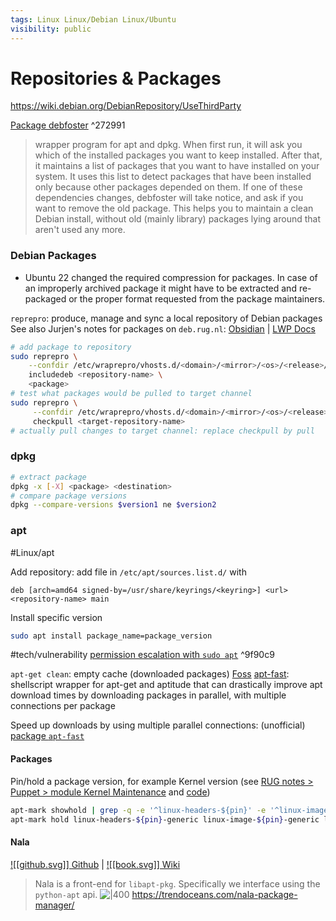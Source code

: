```yaml
---
tags: Linux Linux/Debian Linux/Ubuntu
visibility: public
---
```


# Repositories & Packages
https://wiki.debian.org/DebianRepository/UseThirdParty

[Package debfoster](https://packages.debian.org/stretch/debfoster) ^272991
> wrapper program for apt and dpkg. When first run, it will ask you which of the installed packages you want to keep installed.
> After that, it maintains a list of packages that you want to have installed on your system. It uses this list to detect packages that have been installed only because other packages depended on them. If one of these dependencies changes, debfoster will take notice, and ask if you want to remove the old package.
> This helps you to maintain a clean Debian install, without old (mainly library) packages lying around that aren't used any more.


### Debian Packages
- Ubuntu 22 changed the required compression for packages. In case of an improperly archived package it might have to be extracted and re-packaged or the proper format requested from the package maintainers.

`reprepro`: produce, manage and sync a local repository of Debian packages
See also Jurjen's notes for packages on `deb.rug.nl`: [Obsidian](obsidian://vault/lwp-docs/wiki/software/adding-a-package-to-deb.rug.nl) | [LWP Docs](https://lwp.pages-817d151d.nip.io/documentation/wiki/wiki/software/adding-a-package-to-deb.rug.nl/)
```bash
# add package to repository
sudo reprepro \
    --confdir /etc/wraprepro/vhosts.d/<domain>/<mirror>/<os>/<release>/conf/ \
    includedeb <repository-name> \
    <package>
# test what packages would be pulled to target channel
sudo reprepro \
     --confdir /etc/wraprepro/vhosts.d/<domain>/<mirror>/<os>/<release>/conf/ \
     checkpull <target-repository-name>
# actually pull changes to target channel: replace checkpull by pull
```

### dpkg

```bash
# extract package
dpkg -x [-X] <package> <destination>
# compare package versions
dpkg --compare-versions $version1 ne $version2
```

### apt
#Linux/apt

Add repository: add file in `/etc/apt/sources.list.d/` with
```
deb [arch=amd64 signed-by=/usr/share/keyrings/<keyring>] <url> <repository-name> main
```

Install specific version
```bash
sudo apt install package_name=package_version
```

#tech/vulnerability [permission escalation with `sudo apt`](https://www.hackingarticles.in/linux-for-pentester-apt-privilege-escalation/) ^9f90c9

`apt-get clean`: empty cache (downloaded packages) [Foss](https://itsfoss.com/clear-apt-cache/)
[apt-fast](https://github.com/ilikenwf/apt-fast): shellscript wrapper for apt-get and aptitude that can drastically improve apt download times by downloading packages in parallel, with multiple connections per package

Speed up downloads by using multiple parallel connections: (unofficial) [package `apt-fast`](https://github.com/ilikenwf/apt-fast)

#### Packages

Pin/hold a package version, for example Kernel version (see [RUG notes > Puppet > module Kernel Maintenance](obsidian://vault/rug/lwp/Puppet/modules/kernel_maintenance) and [code](file://git/puppetserver/our-modules/kernel_maintenance/manifests/init.pp))
```bash
apt-mark showhold | grep -q -e '^linux-headers-${pin}' -e '^linux-image-${pin}' -e '^linux-modules-${pin}' -e '^linux-modules-extra-${pin}'
apt-mark hold linux-headers-${pin}-generic linux-image-${pin}-generic linux-modules-${pin}-generic linux-modules-extra-${pin}-generic
```

#### Nala
[![[github.svg]] Github](https://github.com/volitank/nala) | [![[book.svg]] Wiki](https://gitlab.com/volian/nala/-/wikis/Installation)
> Nala is a front-end for `libapt-pkg`. Specifically we interface using the `python-apt` api.
![|400](https://github.com/volitank/nala/raw/main/imgs/nala-install-2.png)
https://trendoceans.com/nala-package-manager/